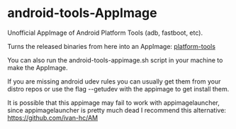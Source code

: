 # android-tools-AppImage
Unofficial AppImage of Android Platform Tools (adb, fastboot, etc). 

Turns the released binaries from here into an AppImage: [platform-tools](https://developer.android.com/tools/releases/platform-tools)

You can also run the android-tools-appimage.sh script in your machine to make the AppImage.

If you are missing android udev rules you can usually get them from your distro repos or use the flag --getudev with the appimage to get install them. 

It is possible that this appimage may fail to work with appimagelauncher, since appimagelauncher is pretty much dead I recommend this alternative: https://github.com/ivan-hc/AM

